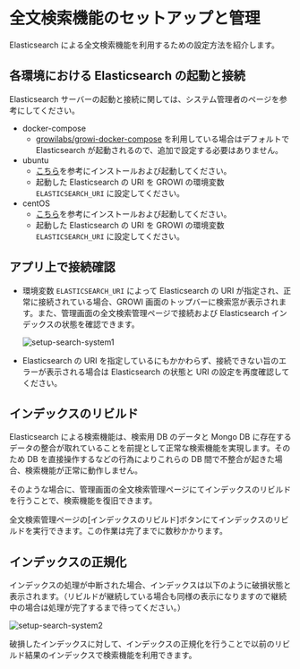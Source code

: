 # 全文検索機能のセットアップと管理

Elasticsearch による全文検索機能を利用するための設定方法を紹介します。

<ContextualBlock context="docs-growi-org">

## 各環境における Elasticsearch の起動と接続

Elasticsearch サーバーの起動と接続に関しては、システム管理者のページを参考にしてください。

- docker-compose
  - [growilabs/growi-docker-compose](https://github.com/growilabs/growi-docker-compose) を利用している場合はデフォルトで Elasticsearch が起動されるので、追加で設定する必要はありません。
- ubuntu
  - [こちら](/ja/admin-guide/getting-started/ubuntu-server.html#elasticsearch)を参考にインストールおよび起動してください。
  - 起動した Elasticsearch の URI を GROWI の環境変数 `ELASTICSEARCH_URI` に設定してください。
- centOS
  - [こちら](/ja/admin-guide/getting-started/centos.html#elasticsearch)を参考にインストールおよび起動してください。
  - 起動した Elasticsearch の URI を GROWI の環境変数 `ELASTICSEARCH_URI` に設定してください。

</ContextualBlock>

## アプリ上で接続確認

- 環境変数 `ELASTICSEARCH_URI` によって Elasticsearch の URI が指定され、正常に接続されている場合、GROWI 画面のトップバーに検索窓が表示されます。また、管理画面の全文検索管理ページで接続および Elasticsearch インデックスの状態を確認できます。

  <img :src="$withBase('/assets/images/ja/setup-search-system1.png')" alt="setup-search-system1">

- Elasticsearch の URI を指定しているにもかかわらず、接続できない旨のエラーが表示される場合は Elasticsearch の状態と URI の設定を再度確認してください。


## インデックスのリビルド

Elasticsearch による検索機能は、検索用 DB のデータと Mongo DB に存在するデータの整合が取れていることを前提として正常な検索機能を実現します。そのため DB を直接操作するなどの行為によりこれらの DB 間で不整合が起きた場合、検索機能が正常に動作しません。

そのような場合に、管理画面の全文検索管理ページにてインデックスのリビルドを行うことで、検索機能を復旧できます。

全文検索管理ページの[インデックスのリビルド]ボタンにてインデックスのリビルドを実行できます。この作業は完了までに数秒かかります。

## インデックスの正規化

インデックスの処理が中断された場合、インデックスは以下のように破損状態と表示されます。（リビルドが継続している場合も同様の表示になりますので継続中の場合は処理が完了するまで待ってください。）

<img :src="$withBase('/assets/images/ja/setup-search-system2.png')" alt="setup-search-system2">

破損したインデックスに対して、インデックスの正規化を行うことで以前のリビルド結果のインデックスで検索機能を利用できます。

